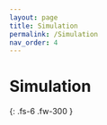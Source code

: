 ```yaml
---
layout: page
title: Simulation
permalink: /Simulation
nav_order: 4
---
```


# Simulation


{: .fs-6 .fw-300 }


